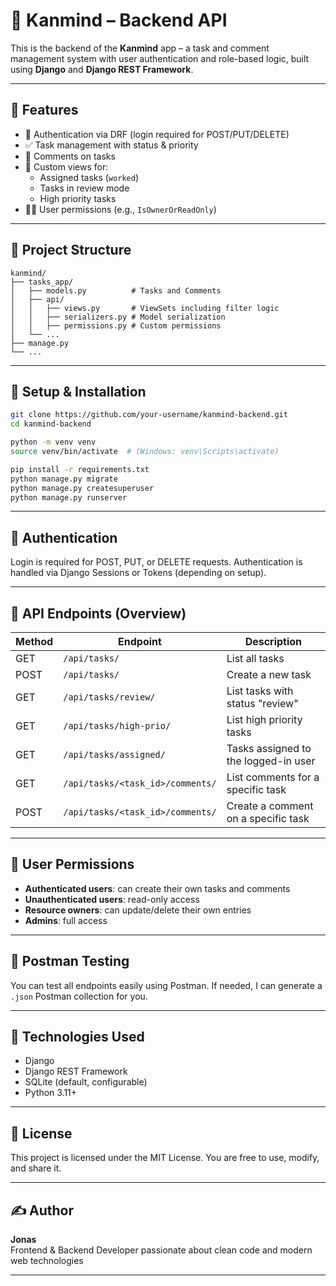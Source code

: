 # 🧠 Kanmind – Backend API

This is the backend of the **Kanmind** app – a task and comment management system with user authentication and role-based logic, built using **Django** and **Django REST Framework**.

---

## 🔧 Features

- 🔐 Authentication via DRF (login required for POST/PUT/DELETE)
- ✅ Task management with status & priority
- 💬 Comments on tasks
- 📌 Custom views for:
  - Assigned tasks (`worked`)
  - Tasks in review mode
  - High priority tasks
- 👮‍♂️ User permissions (e.g., `IsOwnerOrReadOnly`)

---

## 📁 Project Structure

```
kanmind/
├── tasks_app/
│   ├── models.py          # Tasks and Comments
│   ├── api/
│   │   ├── views.py       # ViewSets including filter logic
│   │   ├── serializers.py # Model serialization
│   │   ├── permissions.py # Custom permissions
│   └── ...
├── manage.py
└── ...
```

---

## 🚀 Setup & Installation

```bash
git clone https://github.com/your-username/kanmind-backend.git
cd kanmind-backend

python -m venv venv
source venv/bin/activate  # (Windows: venv\Scripts\activate)

pip install -r requirements.txt
python manage.py migrate
python manage.py createsuperuser
python manage.py runserver
```

---

## 🔑 Authentication

Login is required for POST, PUT, or DELETE requests. Authentication is handled via Django Sessions or Tokens (depending on setup).

---

## 🧪 API Endpoints (Overview)

| Method | Endpoint                                | Description                                   |
|--------|-----------------------------------------|-----------------------------------------------|
| GET    | `/api/tasks/`                           | List all tasks                                |
| POST   | `/api/tasks/`                           | Create a new task                             |
| GET    | `/api/tasks/review/`                    | List tasks with status "review"               |
| GET    | `/api/tasks/high-prio/`                 | List high priority tasks                      |
| GET    | `/api/tasks/assigned/`                  | Tasks assigned to the logged-in user          |
| GET    | `/api/tasks/<task_id>/comments/`        | List comments for a specific task             |
| POST   | `/api/tasks/<task_id>/comments/`        | Create a comment on a specific task           |

---

## 👤 User Permissions

- **Authenticated users**: can create their own tasks and comments
- **Unauthenticated users**: read-only access
- **Resource owners**: can update/delete their own entries
- **Admins**: full access

---

## 🧪 Postman Testing

You can test all endpoints easily using Postman. If needed, I can generate a `.json` Postman collection for you.

---

## 🧱 Technologies Used

- Django
- Django REST Framework
- SQLite (default, configurable)
- Python 3.11+

---

## 📄 License

This project is licensed under the MIT License. You are free to use, modify, and share it.

---

## ✍️ Author

**Jonas**  
Frontend & Backend Developer passionate about clean code and modern web technologies

---
